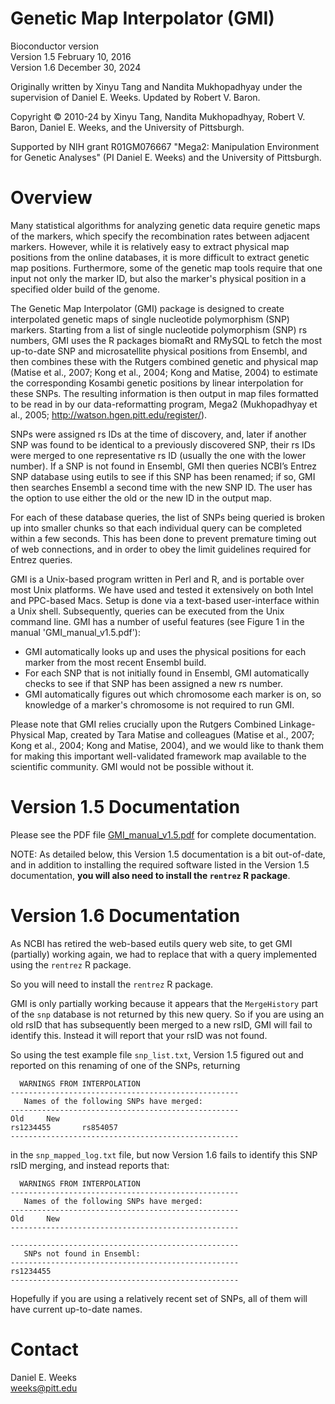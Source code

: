 # Genetic Map Interpolator (GMI)

Bioconductor version          
Version 1.5 February 10, 2016      
Version 1.6 December 30, 2024

Originally written by Xinyu Tang and Nandita Mukhopadhyay under the supervision of Daniel E. Weeks. Updated by Robert V. Baron.

Copyright © 2010-24 by Xinyu Tang, Nandita Mukhopadhyay, Robert V. Baron, Daniel E. Weeks, and the University of Pittsburgh.

Supported by NIH grant R01GM076667 "Mega2: Manipulation Environment for Genetic Analyses" (PI Daniel E. Weeks) and the University of Pittsburgh.

# Overview

Many statistical algorithms for analyzing genetic data require genetic maps of the markers, which specify the recombination rates between adjacent markers. However, while it is relatively easy to extract physical map positions from the online databases, it is more difficult to extract genetic map positions. Furthermore, some of the genetic map tools require that one input not only the marker ID, but also the marker's physical position in a specified older build of the genome.

The Genetic Map Interpolator (GMI) package is designed to create interpolated genetic maps of single nucleotide polymorphism (SNP) markers. Starting from a list of single nucleotide polymorphism (SNP) rs numbers, GMI uses the R packages biomaRt and RMySQL to fetch the most up-to-date SNP and microsatellite physical positions from Ensembl, and then combines these with the Rutgers combined genetic and physical map (Matise et al., 2007; Kong et al., 2004; Kong and Matise, 2004) to estimate the corresponding Kosambi genetic positions by linear interpolation for these SNPs. The resulting information is then output in map files formatted to be read in by our data-reformatting program, Mega2 (Mukhopadhyay et al., 2005; http://watson.hgen.pitt.edu/register/).

SNPs were assigned rs IDs at the time of discovery, and, later if another SNP was found to be identical to a previously discovered SNP, their rs IDs were merged to one representative rs ID (usually the one with the lower number). If a SNP is not found in Ensembl, GMI then queries NCBI’s Entrez SNP database using eutils to see if this SNP has been renamed; if so, GMI then searches Ensembl a second time with the new SNP ID. The user has the option to use either the old or the new ID in the output map.

For each of these database queries, the list of SNPs being queried is broken up into smaller chunks so that each individual query can be completed within a few seconds. This has been done to prevent premature timing out of web connections, and in order to obey the limit guidelines required for Entrez queries.
 
GMI is a Unix-based program written in Perl and R, and is portable over most Unix platforms. We have used and tested it extensively on both Intel and PPC-based Macs. Setup is done via a text-based user-interface within a Unix shell. Subsequently, queries can be executed from the Unix command line.
GMI has a number of useful features (see Figure 1 in the manual 'GMI_manual_v1.5.pdf'):

* GMI automatically looks up and uses the physical positions for each marker from the most recent Ensembl build.
* For each SNP that is not initially found in Ensembl, GMI automatically checks to see if that SNP has been assigned a new rs number.
* GMI automatically figures out which chromosome each marker is on, so knowledge
of a marker's chromosome is not required to run GMI.

Please note that GMI relies crucially upon the Rutgers Combined Linkage-Physical Map, created by Tara Matise and colleagues (Matise et al., 2007; Kong et al., 2004; Kong and Matise, 2004), and we would like to thank them for making this important well-validated framework map available to the scientific community. GMI would not be possible without it.

# Version 1.5 Documentation

Please see the PDF file [GMI_manual_v1.5.pdf](https://github.com/DanielEWeeks/GMI/blob/main/GMI_bioc_v1.5/GMI_manual_v1.5.pdf) for complete documentation.

NOTE: As detailed below, this Version 1.5 documentation is a bit out-of-date, and in addition to installing the required software listed in the Version 1.5 documentation, **you will also need to install the `rentrez` R package**.

# Version 1.6 Documentation

As NCBI has retired the web-based eutils query web site, to get GMI (partially) working again, we had to replace that with a query implemented using the `rentrez` R package.

So you will need to install the `rentrez` R package.

GMI is only partially working because it appears that the `MergeHistory` part of the `snp` database is not returned by this new query. So if you are using an old rsID that has subsequently been merged to a new rsID, GMI will fail to identify this.  Instead it will report that your rsID was not found.  

So using the test example file `snp_list.txt`, Version 1.5 figured out and reported on this renaming of one of the SNPs, returning 

```
  WARNINGS FROM INTERPOLATION
---------------------------------------------------
   Names of the following SNPs have merged:
---------------------------------------------------
Old     New
rs1234455       rs854057
---------------------------------------------------
```

in the `snp_mapped_log.txt` file, but now Version 1.6 fails to identify this SNP rsID merging, and instead reports that:

```
  WARNINGS FROM INTERPOLATION
---------------------------------------------------
   Names of the following SNPs have merged:
---------------------------------------------------
Old     New
---------------------------------------------------
 
---------------------------------------------------
   SNPs not found in Ensembl:
---------------------------------------------------
rs1234455
---------------------------------------------------
```

Hopefully if you are using a relatively recent set of SNPs, all of them will have current up-to-date names. 

# Contact

Daniel E. Weeks       
weeks@pitt.edu        
